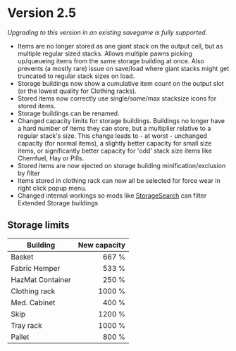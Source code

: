 # Version 2.5

_Upgrading to this version in an existing savegame is fully supported._

- Items are no longer stored as one giant stack on the output cell, but as multiple regular sized stacks. Allows multiple pawns picking up/queueing items from the same storage building at once. Also prevents (a mostly rare) issue on save/load where giant stacks might get truncated to regular  stack sizes on load.
- Storage buildings now show a cumulative item count on the output slot (or the lowest quality for Clothing racks).
- Stored items now correctly use single/some/max stacksize icons for stored items.
- Storage buildings can be renamed.
- Changed capacity limits for storage buildings. Buildings no longer have a hard number of items they can store, but a multiplier relative to a regular stack's size. This change leads to - at worst - unchanged capacity (for normal items), a slightly better capacity for small size items, or significantly better capacity for 'odd' stack size items like Chemfuel, Hay or Pills.
- Stored items are now ejected on storage building minification/exclusion by filter
- Items stored in clothing rack can now all be selected for force wear in right click popup menu.
- Changed internal workings so mods like [StorageSearch](http://steamcommunity.com/sharedfiles/filedetails/?id=726479594) can filter Extended Storage buildings

## Storage limits

Building | New capacity
--- | ---:
Basket | 667 %
Fabric Hemper | 533 %
HazMat Container | 250 %
Clothing rack | 1000 %
Med. Cabinet | 400 %
Skip | 1200 %
Tray rack | 1000 %
Pallet | 800 %
